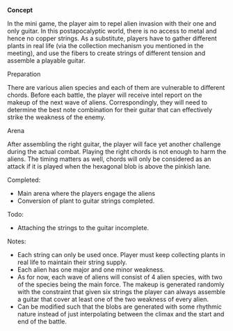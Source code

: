 **Concept**

In the mini game, the player aim to repel alien invasion with their one and only guitar. In this postapocalyptic world, there is no access to metal and 
hence no copper strings. As a substitute, players have to gather different plants in real life (via the collection mechanism you mentioned in the meeting),
and use the fibers to create strings of different tension and assemble a playable guitar. 

Preparation

There are various alien species and each of them are vulnerable to different chords. Before each battle, the player will receive intel report on the makeup 
of the next wave of aliens. Correspondingly, they will need to determine the best note combination for their guitar that can effectively strike the 
weakness of the enemy.

Arena

After assembling the right guitar, the player will face yet another challenge during the actual combat. Playing the right chords is not enough to harm the aliens. The timing matters as well, chords will only be considered as an attack if it is played when the hexagonal blob is above the pinkish lane.

Completed:

- Main arena where the players engage the aliens
- Conversion of plant to guitar strings completed.

Todo:

- Attaching the strings to the guitar incomplete.

Notes:

- Each string can only be used once. Player must keep collecting plants in real life to maintain their string supply.
- Each alien has one major and one minor weakness.
- As for now, each wave of aliens will consist of 4 alien species, with two of the species being the main force. The makeup is generated randomly with the constraint that given six strings the player can always assemble a guitar that cover at least one of the two weakness of every alien.
- Can be modified such that the blobs are generated with some rhythmic nature instead of just interpolating between the climax and the start and end of the battle.
